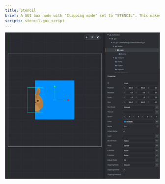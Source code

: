 ```yaml
---
title: Stencil
brief: A GUI box node with "Clipping mode" set to "STENCIL". This makes it mask its child node (which is called "bunny").
scripts: stencil.gui_script
---
```


![stencil](stencil.png)
